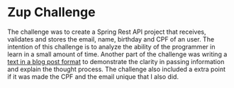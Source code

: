# Zup Challenge

The challenge was to create a Spring Rest API project that receives, validates and stores the email, name, birthday and CPF of an user. The intention of this challenge is to analyze the ability of the programmer in learn in a small amount of time. Another part of the challenge was writing a [text in a blog post format](https://github.com/Erick-Oliveira-ET/Zup-Challenge/blob/master/Spring%20Boot%20ZUP.pdf) to demonstrate the clarity in passing information and explain the thought process.
The challenge also included a extra point if it was made the CPF and the email unique that I also did.
